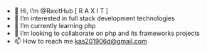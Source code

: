 - 👋 Hi, I’m @RaxitHub [ R A X I T ]
- 👀 I’m interested in full stack development technologies
- 🌱 I’m currently learning php
- 💞️ I’m looking to collaborate on php and its frameworks projects
- 📫 How to reach me kas201906d@gmail.com

<!---
RaxitHub/RaxitHub is a ✨ special ✨ repository because its `README.md` (this file) appears on your GitHub profile.
You can click the Preview link to take a look at your changes.
--->
